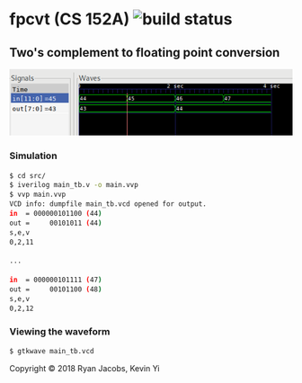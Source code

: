 # fpcvt (CS 152A) ![build status](https://travis-ci.org/ryanmjacobs/fpcvt.svg?branch=master)
## Two's complement to floating point conversion
![waveform](https://github.com/ryanmjacobs/fpcvt/raw/master/waveform.png)

### Simulation
```bash
$ cd src/
$ iverilog main_tb.v -o main.vvp
$ vvp main.vvp
VCD info: dumpfile main_tb.vcd opened for output.
in  = 000000101100 (44)
out =     00101011 (44)
s,e,v
0,2,11

...

in  = 000000101111 (47)
out =     00101100 (48)
s,e,v
0,2,12
```
### Viewing the waveform
```bash
$ gtkwave main_tb.vcd
```

Copyright &copy; 2018 Ryan Jacobs, Kevin Yi
